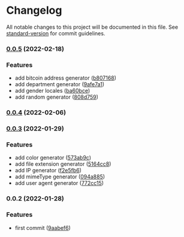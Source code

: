 # Changelog

All notable changes to this project will be documented in this file. See [standard-version](https://github.com/conventional-changelog/standard-version) for commit guidelines.

### [0.0.5](https://github.com/maku85/dummynator.js/compare/v0.0.4...v0.0.5) (2022-02-18)


### Features

* add bitcoin address generator ([b807168](https://github.com/maku85/dummynator.js/commit/b80716872c686711d1663fa0e4a17fd8e8592274))
* add department generator ([9afe7a1](https://github.com/maku85/dummynator.js/commit/9afe7a16cef225177932f9258c1bcf4897cba533))
* add gender locales ([ba60bce](https://github.com/maku85/dummynator.js/commit/ba60bcedc2baeb227037b4685e55f3259b7093f2))
* add random generator ([808d759](https://github.com/maku85/dummynator.js/commit/808d75989991fdd92344144d4bf0d18a88b00cc6))

### [0.0.4](https://github.com/maku85/dummynator.js/compare/v0.0.3...v0.0.4) (2022-02-06)

### [0.0.3](https://github.com/maku85/dummynator.js/compare/v0.0.2...v0.0.3) (2022-01-29)


### Features

* add color generator ([573ab9c](https://github.com/maku85/dummynator.js/commit/573ab9cc07d8ae87043315aee4ba91e2cdb12926))
* add file extension generator ([5164cc8](https://github.com/maku85/dummynator.js/commit/5164cc8b7e23dda1081cd19ccf1bfedc983dbe1e))
* add IP generator ([f2e5fb6](https://github.com/maku85/dummynator.js/commit/f2e5fb6891b274331b1f520b5f2af00e748dc6ac))
* add mimeType generator ([094a885](https://github.com/maku85/dummynator.js/commit/094a8855d51a8c50753b1be55803f74f02952a88))
* add user agent generator ([772cc15](https://github.com/maku85/dummynator.js/commit/772cc15f74dd7365852234b0f509d6e59efa8af0))

### 0.0.2 (2022-01-28)


### Features

* first commit ([9aabef6](https://github.com/maku85/fake-data-generator/commit/9aabef6a8911bb5e78ca72ea1a0ac9dcd6e20c49))
